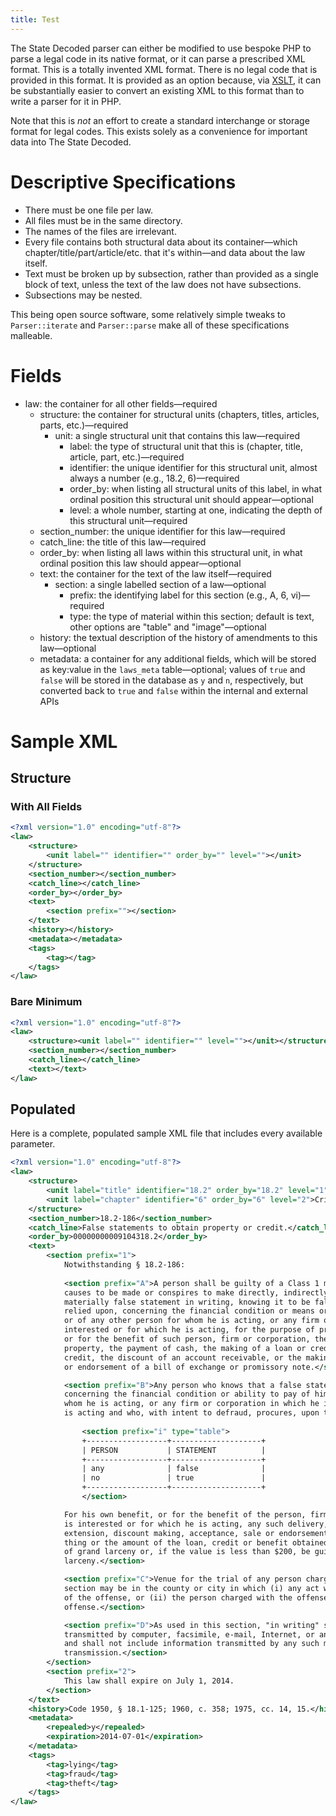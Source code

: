 ```yaml
---
title: Test
---
```


The State Decoded parser can either be modified to use bespoke PHP to parse a legal code in its native format, or it can parse a prescribed XML format. This is a totally invented XML format. There is no legal code that is provided in this format. It is provided as an option because, via [XSLT](http://en.wikipedia.org/wiki/XSLT), it can be substantially easier to convert an existing XML to this format than to write a parser for it in PHP.

Note that this is *not* an effort to create a standard interchange or storage format for legal codes. This exists solely as a convenience for important data into The State Decoded.

# Descriptive Specifications

* There must be one file per law.
* All files must be in the same directory.
* The names of the files are irrelevant.
* Every file contains both structural data about its container—which chapter/title/part/article/etc. that it's within—and data about the law itself.
* Text must be broken up by subsection, rather than provided as a single block of text, unless the text of the law does not have subsections.
* Subsections may be nested.

This being open source software, some relatively simple tweaks to `Parser::iterate` and `Parser::parse` make all of these specifications malleable.

# Fields
* law: the container for all other fields—required
  * structure: the container for structural units (chapters, titles, articles, parts, etc.)—required
    * unit: a single structural unit that contains this law—required
      * label: the type of structural unit that this is (chapter, title, article, part, etc.)—required
      * identifier: the unique identifier for this structural unit, almost always a number (e.g., 18.2, 6)—required
      * order_by: when listing all structural units of this label, in what ordinal position this structural unit should appear—optional
      * level: a whole number, starting at one, indicating the depth of this structural unit—required
  * section_number: the unique identifier for this law—required
  * catch_line: the title of this law—required
  * order_by: when listing all laws within this structural unit, in what ordinal position this law should appear—optional
  * text: the container for the text of the law itself—required
    * section: a single labelled section of a law—optional
      * prefix: the identifying label for this section (e.g., A, 6, vi)—required
      * type: the type of material within this section; default is text, other options are "table" and "image"—optional
  * history: the textual description of the history of amendments to this law—optional
  * metadata: a container for any additional fields, which will be stored as key:value in the `laws_meta` table—optional; values of `true` and `false` will be stored in the database as `y` and `n`, respectively, but converted back to `true` and `false` within the internal and external APIs

# Sample XML

## Structure

### With All Fields
```xml
<?xml version="1.0" encoding="utf-8"?>
<law>
	<structure>
		<unit label="" identifier="" order_by="" level=""></unit>
	</structure>
	<section_number></section_number>
	<catch_line></catch_line>
	<order_by></order_by>
	<text>
		<section prefix=""></section>
	</text>
	<history></history>
	<metadata></metadata>
	<tags>
		<tag></tag>
	</tags>
</law>
```

### Bare Minimum
```xml
<?xml version="1.0" encoding="utf-8"?>
<law>
	<structure><unit label="" identifier="" level=""></unit></structure>
	<section_number></section_number>
	<catch_line></catch_line>
	<text></text>
</law> 
```

## Populated
Here is a complete, populated sample XML file that includes every available parameter.
```xml
<?xml version="1.0" encoding="utf-8"?>
<law>
	<structure>
		<unit label="title" identifier="18.2" order_by="18.2" level="1">Crimes and Offenses Generally</unit>
		<unit label="chapter" identifier="6" order_by="6" level="2">Crimes Involving Fraud</unit>
	</structure>
	<section_number>18.2-186</section_number>
	<catch_line>False statements to obtain property or credit.</catch_line>
	<order_by>00000000009104318.2</order_by>
	<text>
		<section prefix="1">
			Notwithstanding § 18.2-186:
			
			<section prefix="A">A person shall be guilty of a Class 1 misdemeanor if he makes,
			causes to be made or conspires to make directly, indirectly or through an agency, any
			materially false statement in writing, knowing it to be false and intending that it be
			relied upon, concerning the financial condition or means or ability to pay of himself,
			or of any other person for whom he is acting, or any firm or corporation in which he is
			interested or for which he is acting, for the purpose of procuring, for his own benefit
			or for the benefit of such person, firm or corporation, the delivery of personal
			property, the payment of cash, the making of a loan or credit, the extension of a
			credit, the discount of an account receivable, or the making, acceptance, discount, sale
			or endorsement of a bill of exchange or promissory note.</section>

			<section prefix="B">Any person who knows that a false statement has been made in writing
			concerning the financial condition or ability to pay of himself or of any person for
			whom he is acting, or any firm or corporation in which he is interested or for which he
			is acting and who, with intent to defraud, procures, upon the faith thereof.
			
				<section prefix="i" type="table">
				+------------------+--------------------+
				| PERSON           | STATEMENT          |
				+------------------+--------------------+
				| any              | false              |
				| no               | true               |
				+------------------+--------------------+
				</section>

			For his own benefit, or for the benefit of the person, firm or corporation in which he
			is interested or for which he is acting, any such delivery, payment, loan, credit,
			extension, discount making, acceptance, sale or endorsement, shall, if the value of the
			thing or the amount of the loan, credit or benefit obtained is $200 or more, be guilty
			of grand larceny or, if the value is less than $200, be guilty of petit
			larceny.</section>

			<section prefix="C">Venue for the trial of any person charged with an offense under this
			section may be in the county or city in which (i) any act was performed in furtherance
			of the offense, or (ii) the person charged with the offense resided at the time of the
			offense.</section>

			<section prefix="D">As used in this section, "in writing" shall include information
			transmitted by computer, facsimile, e-mail, Internet, or any other electronic medium,
			and shall not include information transmitted by any such medium by voice
			transmission.</section>
		</section>
		<section prefix="2">
			This law shall expire on July 1, 2014.
		</section>
	</text>
	<history>Code 1950, § 18.1-125; 1960, c. 358; 1975, cc. 14, 15.</history>
	<metadata>
		<repealed>y</repealed>
		<expiration>2014-07-01</expiration>
	</metadata>
	<tags>
		<tag>lying</tag>
		<tag>fraud</tag>
		<tag>theft</tag>
	</tags>
</law>
```
